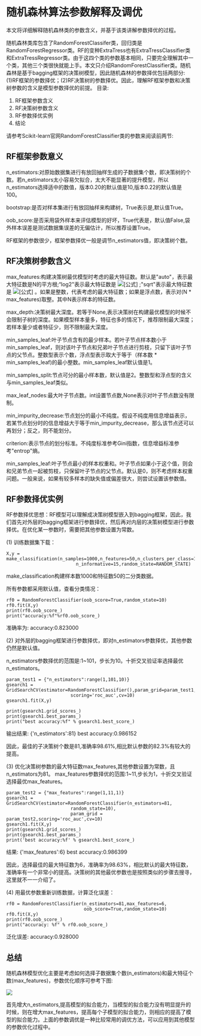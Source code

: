 # 随机森林算法参数解释及调优

本文将详细解释随机森林类的参数含义，并基于该类讲解参数择优的过程。

随机森林类库包含了RandomForestClassifer类，回归类是RandomForestRegressor类。RF的变种ExtraTress也有ExtraTressClassifier类和ExtraTressRegressor类。由于这四个类的参数基本相同，只要完全理解其中一个类，其他三个类很快就能上手。本文只介绍RandomForestClassifier类。随机森林是基于bagging框架的决策树模型，因此随机森林的参数择优包括两部分:(1)RF框架的参数择优；(2)RF决策树的参数择优。因此，理解RF框架参数和决策树参数的含义是模型参数择优的前提。
目录:

1. RF框架参数含义
2. RF决策树参数含义
3. RF参数择优实例
4. 结论

请参考Scikit-learn官网RandomForestClassifier类的参数来阅读前两节:

## RF框架参数意义

n_estimators:对原始数据集进行有放回抽样生成的子数据集个数，即决策树的个数。若n_estimators太小容易欠拟合，太大不能显著的提升模型，所以n_estimators选择适中的数值，版本0.20的默认值是10,版本0.22的默认值是100。

bootstrap:是否对样本集进行有放回抽样来构建树，True表示是,默认值True。

oob_score:是否采用袋外样本来评估模型的好坏，True代表是，默认值False,袋外样本误差是测试数据集误差的无偏估计，所以推荐设置True。

RF框架的参数很少，框架参数择优一般是调节n_estimators值，即决策树个数。

## RF决策树参数含义

max_features:构建决策树最优模型时考虑的最大特征数。默认是"auto"，表示最大特征数是N的平方根;“log2"表示最大特征数是 ![[公式]](https://www.zhihu.com/equation?tex=log_%7B2%7DN) ;"sqrt"表示最大特征数是 ![[公式]](https://www.zhihu.com/equation?tex=%5Csqrt%7BN%7D) 。如果是整数，代表考虑的最大特征数；如果是浮点数，表示对(N * max_features)取整。其中N表示样本的特征数。

max_depth:决策树最大深度。若等于None,表示决策树在构建最优模型的时候不会限制子树的深度。如果模型样本量多，特征也多的情况下，推荐限制最大深度；若样本量少或者特征少，则不限制最大深度。

min_samples_leaf:叶子节点含有的最少样本。若叶子节点样本数小于min_samples_leaf，则对该叶子节点和兄弟叶子节点进行剪枝，只留下该叶子节点的父节点。整数型表示个数，浮点型表示取大于等于（样本数 * min_samples_leaf)的最小整数。min_samples_leaf默认值是1。

min_samples_split:节点可分的最小样本数，默认值是2。整数型和浮点型的含义与min_samples_leaf类似。

max_leaf_nodes:最大叶子节点数。int设置节点数,None表示对叶子节点数没有限制。

min_impurity_decrease:节点划分的最小不纯度。假设不纯度用信息增益表示，若某节点划分时的信息增益大于等于min_impurity_decrease，那么该节点还可以再划分；反之，则不能划分。

criterion:表示节点的划分标准。不纯度标准参考Gini指数，信息增益标准参考"entrop"熵。

min_samples_leaf:叶子节点最小的样本权重和。叶子节点如果小于这个值，则会和兄弟节点一起被剪枝，只保留叶子节点的父节点。默认是0，则不考虑样本权重问题。一般来说，如果有较多样本的缺失值或偏差很大，则尝试设置该参数值。

## RF参数择优实例

RF参数择优思想：RF模型可以理解成决策树模型嵌入到bagging框架，因此，我们首先对外层的bagging框架进行参数择优，然后再对内层的决策树模型进行参数择优。在优化某一参数时，需要把其他参数设置为常数。

(1) 训练数据集下载：

```python3
X,y = make_classification(n_samples=1000,n_features=50,n_clusters_per_class=1,
                          n_informative=15,random_state=RANDOM_STATE)
```

make_classification构建样本数1000和特征数50的二分类数据。

所有参数都采用默认值，查看分类情况：

```text
rf0 = RandomForestClassifier(oob_score=True,random_state=10)
rf0.fit(X,y)
print(rf0.oob_score_)
print("accuracy:%f"%rf0.oob_score_)
```

准确率为:
accuracy:0.823000

(2) 对外层的bagging框架进行参数择优，即对n_estimators参数择优，其他参数仍然是默认值。

n_estimators参数择优的范围是:1~101，步长为10。十折交叉验证率选择最优n_estimators。

```text
param_test1 = {"n_estimators":range(1,101,10)}
gsearch1 = GridSearchCV(estimator=RandomForestClassifier(),param_grid=param_test1,
                        scoring='roc_auc',cv=10)
gsearch1.fit(X,y)

print(gsearch1.grid_scores_)
print(gsearch1.best_params_)
print("best accuracy:%f" % gsearch1.best_score_)
```

输出结果:
{'n_estimators':81}
best accuracy:0.986152

因此，最佳的子决策树个数是81,准确率98.61%,相比默认参数的82.3%有较大的提高。

(3) 优化决策树参数的最大特征数max_features,其他参数设置为常数，且n_estimators为81。
max_features参数择优的范围:1~11,步长为1，十折交叉验证选择最优max_features。

```text
param_test2 = {"max_features":range(1,11,1)}
gsearch1 = GridSearchCV(estimator=RandomForestClassifier(n_estimators=81,
                        random_state=10),
                        param_grid = param_test2,scoring='roc_auc',cv=10)
gsearch1.fit(X,y)
print(gsearch1.grid_scores_)
print(gsearch1.best_params_)
print('best accuracy:%f' % gsearch1.best_score_)
```

结果:
{'max_features':6}
best accuracy:0.986399

因此，选择最佳的最大特征数为6，准确率为98.63%，相比默认的最大特征数，准确率有一个非常小的提高。决策树的其他最优参数也是按照类似的步骤去搜寻，这里就不一一介绍了。

(4) 用最优参数重新训练数据，计算泛化误差：

```text
rf0 = RandomForestClassifier(n_estimators=81,max_features=6,
                             oob_score=True,random_state=10)
rf0.fit(X,y)
print(rf0.oob_score_)
print("accuracy: %f" % rf0.oob_score_)
```

泛化误差:
accuracy:0.928000

## 总结

随机森林模型优化主要是考虑如何选择子数据集个数(n_estimators)和最大特征个数(max_features)，参数优化顺序可参考下图:

![](https://pic4.zhimg.com/80/v2-75470296168d945e856047e7e8103ba3_1440w.jpg)

首先增大n_estimators,提高模型的拟合能力，当模型的拟合能力没有明显提升的时候，则在增大max_features，提高每个子模型的拟合能力，则相应的提高了模型的拟合能力。上面的参数调优是一种比较常用的调优方法，可以应用到其他模型的参数优化过程中。
